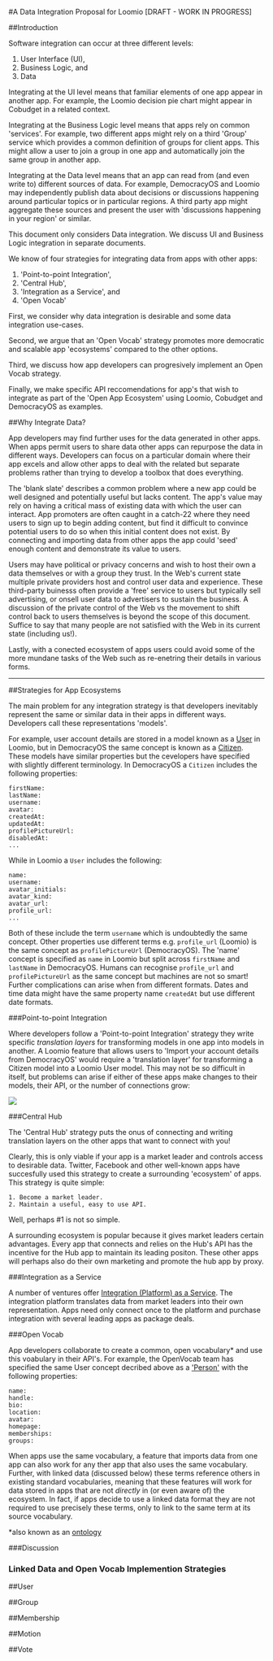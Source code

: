 
#A Data Integration Proposal for Loomio [DRAFT - WORK IN PROGRESS]

##Introduction

Software integration can occur at three different levels:
 1. User Interface (UI),
 2. Business Logic, and
 3. Data

Integrating at the UI level means that familiar elements of one app appear in another app. For example, the Loomio decision pie chart might appear in Cobudget in a related context.

Integrating at the Business Logic level means that apps rely on common 'services'. For example, two different apps might rely on a third 'Group' service which provides a common definition of groups for client apps. This might allow a user to join a group in one app and automatically join the same group in another app.

Integrating at the Data level means that an app can read from (and even write to) different sources of data. For example, DemocracyOS and Loomio may independently publish data about decisions or discussions happening around particular topics or in particular regions. A third party app might aggregate these sources and present the user with 'discussions happening in your region' or similar. 

This document only considers Data integration. We discuss UI and Business Logic integration in separate documents.

We know of four strategies for integrating data from apps with other apps:
 1. 'Point-to-point Integration',
 2. 'Central Hub',
 3. 'Integration as a Service', and
 4. 'Open Vocab'


First, we consider why data integration is desirable and some data integration use-cases.

Second, we argue that an 'Open Vocab' strategy promotes more democratic and scalable app 'ecosystems' compared to the other options.

Third, we discuss how app developers can progresively implement an Open Vocab strategy. 

Finally, we make specific API reccomendations for app's that wish to integrate as part of the 'Open App Ecosystem' using Loomio, Cobudget and DemocracyOS as examples. 

##Why Integrate Data?

App developers may find further uses for the data generated in other apps. When apps permit users to share data other apps can repurpose the data in different ways. Developers can focus on a particular domain where their app excels and allow other apps to deal with the related but separate problems rather than trying to develop a toolbox that does everything. 

The 'blank slate' describes a common problem where a new app could be well designed and potentially useful but lacks content. The app's value may rely on having a critical mass of existing data with which the user can interact. App promoters are often caught in a catch-22 where they need users to sign up to begin adding content, but find it difficult to convince potential users to do so when this initial content does not exist. By connecting and importing data from other apps the app could 'seed' enough content and demonstrate its value to users.

Users may have political or privacy concerns and wish to host their own a data themselves or with a group they trust. In the Web's current state multiple private providers host and control user data and experience. These third-party buinesss often provide  a 'free' service to users but typically sell advertising, or onsell user data to advertisers to sustain the business. A discussion of the private control of the Web vs the movement to shift control back to users themselves is beyond the scope of this document. Suffice to say that many people are not satisfied with the Web in its current state (including us!).

Lastly, with a conected ecosystem of apps users could avoid some of the more mundane tasks of the Web such as re-enetring their details in various forms. 

-----
 


##Strategies for App Ecosystems

The main problem for any integration strategy is that developers inevitably represent the same or similar data in their apps in different ways. Developers call these representations 'models'.

For example, user account details are stored in a model known as a [User](https://github.com/loomio/loomio/blob/master/app%2Fserializers%2Fuser_serializer.rb) in Loomio, but in DemocracyOS the same concept is known as a [Citizen](https://github.com/DemocracyOS/app/blob/development/lib/models/citizen.js). These models have similar properties but the cevelopers have specified with slightly different terminology. In DemocracyOS a ```Citizen``` includes the following properties:

```
firstName:
lastName:
username:
avatar:
createdAt:
updatedAt:
profilePictureUrl:
disabledAt:
... 
```

While in Loomio a ```User``` includes the following:

```
name:
username:
avatar_initials:
avatar_kind:
avatar_url:
profile_url:
... 
```

Both of these include the term ```username``` which is undoubtedly the same concept. Other properties use different terms e.g. ```profile_url``` (Loomio) is the same concept as ```profilePictureUrl``` (DemocracyOS). The 'name' concept is specified as ```name``` in Loomio but split across ```firstName``` and ```lastName``` in DemocracyOS. Humans can recognise ```profile_url``` and ```profilePictureUrl``` as the same concept but machines are not so smart! Further complications can arise when from different formats. Dates and time data might have the same property name ```createdAt``` but use different date formats. 

###Point-to-point Integration

Where developers follow a 'Point-to-point Integration' strategy they write specific *translation layers* for transforming models in one app into models in another. A Loomio feature that allows users to 'Import your account details from DemocracyOS' would require a 'translation layer' for transforming a Citizen model into a Loomio User model. This may not be so difficult in itself, but problems can arise if either of these apps make changes to their models, their API, or the number of connections grow: 

![](https://www.mulesoft.com/sites/default/files/integration-complexity_2.png)

###Central Hub

The 'Central Hub' strategy puts the onus of connecting and writing translation layers on the other apps that want to connect with you! 

Clearly, this is only viable if your app is a market leader and controls access to desirable data. Twitter, Facebook and other well-known apps have succesfully used this strategy to create a surrounding 'ecosystem' of apps. This strategy is quite simple:

	1. Become a market leader.
	2. Maintain a useful, easy to use API.

Well, perhaps #1 is not so simple. 

A surrounding ecosystem is popular because it gives market leaders certain advantages. Every app that connects and relies on the Hub's API has the incentive for the Hub app to maintain its leading positon. These other apps will perhaps also do their own marketing and promote the hub app by proxy.

###Integration as a Service

A number of ventures offer [Integration (Platform) as a Service](https://www.mulesoft.com/resources/cloudhub/integration-as-a-service). The integration platform translates data from market leaders into their own representation. Apps need only connect once to the platform and purchase integration with several leading apps as package deals.

###Open Vocab

App developers collaborate to create a common, open vocabulary* and use this voabulary in their API's. For example, the OpenVocab team has specified the same User concept decribed above as a ['Person'](https://github.com/openvocab/person/blob/master/index.js) with the following properties:
```
name:
handle:
bio:
location:
avatar:
homepage:
memberships:
groups:
```

When apps use the same vocabulary, a feature that imports data from one app can also work for any ther app that also uses the same vocabulary. Further, with linked data (discussed below) these terms reference others in existing standard vocabularies, meaning that these features will work for data stored in apps that are not *directly* in (or even aware of) the ecosystem. In fact, if apps decide to use a linked data format they are not required to use precisely these terms, only to link to the same term at its source vocabulary.


*also known as an [ontology](http://en.wikipedia.org/wiki/Ontology_(information_science))

###Discussion

### Linked Data and Open Vocab Implemention Strategies


##User

##Group

##Membership

##Motion 

##Vote